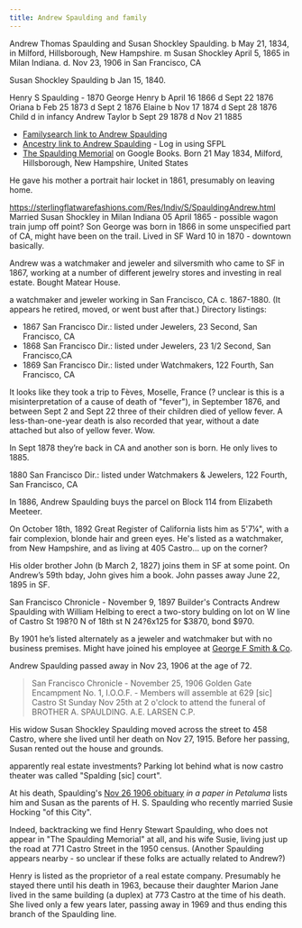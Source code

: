 ```yaml
---
title: Andrew Spaulding and family
---
```

Andrew Thomas Spaulding and Susan Shockley Spaulding.
b May 21, 1834, in Milford, Hillsborough, New Hampshire.
m Susan Shockley April 5, 1865 in Milan Indiana.
d. Nov 23, 1906 in San Francisco, CA

Susan Shockley Spaulding
b Jan 15, 1840.

Henry S Spaulding - 1870
George Henry b April 16 1866 d Sept 22 1876
Oriana b Feb 25 1873 d Sept 2 1876
Elaine b Nov 17 1874 d Sept 28 1876
Child d in infancy
Andrew Taylor b Sept 29 1878 d Nov 21 1885

- [Familysearch link to Andrew Spaulding](https://www.familysearch.org/tree/person/sources/LH7W-M2G)
- [Ancestry link to Andrew Spaulding](https://www.ancestrylibrary.com/family-tree/person/tree/116522348/person/400152709244/) - Log in using SFPL
- [The Spaulding Memorial](https://www.google.com/books/edition/The_Spalding_Memorial/CMqvixWYtS4C?hl=en&gbpv=1&bsq=8457) on Google Books.
Born 21 May 1834, Milford, Hillsborough, New Hampshire, United States

He gave his mother a portrait hair locket in 1861, presumably on leaving home.

<https://sterlingflatwarefashions.com/Res/Indiv/S/SpauldingAndrew.html>
Married Susan Shockley in Milan Indiana 05 April 1865 - possible wagon train jump off point?
Son George was born in 1866 in some unspecified part of CA, might have been on the trail.
Lived in SF Ward 10 in 1870 - downtown basically.

Andrew was a watchmaker and jeweler and silversmith who came to SF in 1867, working at a number of different jewelry stores and investing in real estate.
Bought Matear House.

a watchmaker and jeweler working in San Francisco, CA  c. 1867-1880. (It appears he retired, moved, or went bust after that.)
Directory listings:

- 1867 San Francisco Dir.: listed under Jewelers, 23 Second, San Francisco, CA
- 1868 San Francisco Dir.: listed under Jewelers, 23 1/2 Second, San Francisco,CA
- 1869 San Francisco Dir.: listed under Watchmakers, 122 Fourth, San Francisco, CA

It looks like they took a trip to Fèves, Moselle, France (? unclear is this is a misinterpretation of a cause of death of "fever"), in September 1876, and between Sept 2 and Sept 22 three of their children died of yellow fever. A less-than-one-year death is also recorded that year, without a date attached but also of yellow fever. Wow.

In Sept 1878 they’re back in CA and another son is born. He only lives to 1885.

1880 San Francisco Dir.:  listed under Watchmakers & Jewelers, 122 Fourth, San Francisco, CA

In 1886, Andrew Spaulding buys the parcel on Block 114 from Elizabeth Meeteer.

On October 18th, 1892 Great Register of California lists him as 5'7¼", with a fair complexion, blonde hair and green eyes. He's listed as a watchmaker, from New Hampshire, and as living at 405 Castro... up on the corner?

His older brother John (b March 2, 1827) joins them in SF at some point. On Andrew’s 59th bday, John gives him a book. John passes away June 22, 1895 in SF.

San Francisco Chronicle -  November 9, 1897  Builder's Contracts
Andrew Spaulding with William Helbing to erect a two-story bulding on lot on W line of Castro St 198?0 N of 18th st N 24?6x125 for $3870, bond $970.

By 1901 he’s listed alternately as a jeweler and watchmaker but with no business premises. Might have joined his employee at [George F Smith & Co](https://sterlingflatwarefashions.com/Res/Part/S/SmithGeoFCo.html).

Andrew Spaulding passed away in Nov 23, 1906 at the age of 72.

> San Francisco Chronicle - November 25, 1906
> Golden Gate Encampment No. 1, I.O.O.F. - Members will assemble at 629 [sic] Castro St Sunday Nov  25th at 2 o'clock to attend the funeral of BROTHER A. SPAULDING. A.E. LARSEN C.P.

His widow Susan Shockley Spaulding moved across the street to 458 Castro, where she lived until her death on Nov 27, 1915. Before her passing, Susan rented out the house and grounds.

apparently real estate investments?
Parking lot behind what is now castro theater was called "Spalding [sic] court".

At his death, Spaulding's [Nov 26 1906 obituary](/images/spaulding-a-obit-26-nov-1906-petaluma.jpg) _in a paper in Petaluma_ lists him and Susan as the parents of H. S. Spaulding who recently married Susie Hocking "of this City".

Indeed, backtracking we find Henry Stewart Spaulding, who does not appear in "The Spaulding Memorial" at all, and his wife Susie, living just up the road at 771 Castro Street in the 1950 census. (Another Spaulding appears nearby - so unclear if these folks are actually related to Andrew?)

Henry is listed as the proprietor of a real estate company. Presumably he stayed there until his death in 1963, because their daughter Marion Jane lived in the same building (a duplex) at 773 Castro at the time of his death. She lived only a few years later, passing away in 1969 and thus ending this branch of the Spaulding line.
